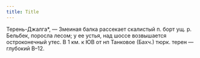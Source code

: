 ```yaml
---
title: Title
---
```


Терень-Джалга*, — Змеиная балка рассекает скалистый п. борт ущ. р. Бельбек,
поросла лесом; у ее устья, над шоссе возвышается остроконечный утес. В 1 км. к
ЮВ от нп Танковое (Бахч.) тюрк. терен — глубокий В–12.
